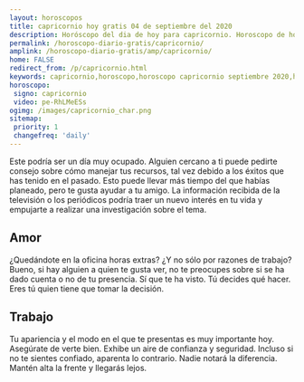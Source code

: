 ```yaml
---
layout: horoscopos
title: capricornio hoy gratis 04 de septiembre del 2020 
description: Horóscopo del dia de hoy para capricornio. Horoscopo de hoy 04 de septiembre del 2020. Las predicciones de amor, trabajo, vida personal gratis.
permalink: /horoscopo-diario-gratis/capricornio/
amplink: /horoscopo-diario-gratis/amp/capricornio/
home: FALSE
redirect_from: /p/capricornio.html
keywords: capricornio,horoscopo,horoscopo capricornio septiembre 2020,horoscopo capricornio hoy,tarot capricornio septiembre 2020,horoscopo capricornio,tarot capricornio hoy,horoscopo de hoy,horoscopo diario,tarot del amor,horoscopo de hoy capricornio,horoscopo diario del tarot, Horoscopo de hoy capricornio 04 de septiembre del 2020,horóscopo del día
horoscopo:
 signo: capricornio
 video: pe-RhLMeESs 
ogimg: /images/capricornio_char.png
sitemap:
 priority: 1
 changefreq: 'daily'
---
```



Este podría ser un día muy ocupado. Alguien cercano a ti puede pedirte consejo sobre cómo manejar tus recursos, tal vez debido a los éxitos que has tenido en el pasado. Esto puede llevar más tiempo del que habías planeado, pero te gusta ayudar a tu amigo. La información recibida de la televisión o los periódicos podría traer un nuevo interés en tu vida y empujarte a realizar una investigación sobre el tema.

## Amor

¿Quedándote en la oficina horas extras? ¿Y no sólo por razones de trabajo? Bueno, si hay alguien a quien te gusta ver, no te preocupes sobre si se ha dado cuenta o no de tu presencia. Sí que te ha visto. Tú decides qué hacer. Eres tú quien tiene que tomar la decisión.

## Trabajo

Tu apariencia y el modo en el que te presentas es muy importante hoy. Asegúrate de verte bien. Exhibe un aire de confianza y seguridad. Incluso si no te sientes confiado, aparenta lo contrario. Nadie notará la diferencia. Mantén alta la frente y llegarás lejos.